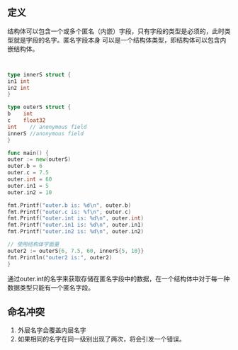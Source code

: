 ## 定义

结构体可以包含一个或多个匿名（内嵌）字段，只有字段的类型是必须的，此时类型就是字段的名字。匿名字段本身
可以是一个结构体类型，即结构体可以包含内嵌结构体。

```go


type innerS struct {
in1 int
in2 int
}

type outerS struct {
b    int
c    float32
int    // anonymous field
innerS //anonymous field
}

func main() {
outer := new(outerS)
outer.b = 6
outer.c = 7.5
outer.int = 60
outer.in1 = 5
outer.in2 = 10

fmt.Printf("outer.b is: %d\n", outer.b)
fmt.Printf("outer.c is: %f\n", outer.c)
fmt.Printf("outer.int is: %d\n", outer.int)
fmt.Printf("outer.in1 is: %d\n", outer.in1)
fmt.Printf("outer.in2 is: %d\n", outer.in2)

// 使用结构体字面量
outer2 := outerS{6, 7.5, 60, innerS{5, 10}}
fmt.Println("outer2 is:", outer2)
}

```

通过outer.int的名字来获取存储在匿名字段中的数据，在一个结构体中对于每一种数据类型只能有一个匿名字段。

## 命名冲突

1. 外层名字会覆盖内层名字
2. 如果相同的名字在同一级别出现了两次，将会引发一个错误。






